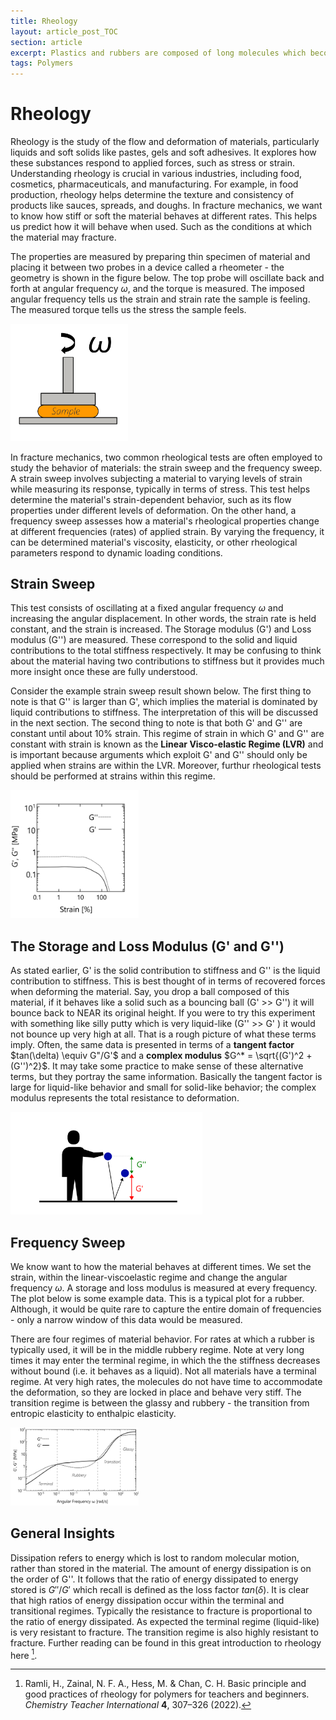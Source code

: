 ```yaml
---
title: Rheology
layout: article_post_TOC
section: article
excerpt: Plastics and rubbers are composed of long molecules which become entangled
tags: Polymers
---
```


# Rheology

Rheology is the study of the flow and deformation of materials, particularly liquids and soft solids like pastes, gels and soft adhesives. It explores how these substances respond to applied forces, such as stress or strain. Understanding rheology is crucial in various industries, including food, cosmetics, pharmaceuticals, and manufacturing. For example, in food production, rheology helps determine the texture and consistency of products like sauces, spreads, and doughs. In fracture mechanics, we want to know how stiff or soft the material behaves at different rates. This helps us predict how it will behave when used. Such as the conditions at which the material may fracture. 

The properties are measured by preparing thin specimen of material and placing it between two probes in a device called a rheometer - the geometry is shown in the figure below. The top probe will oscillate back and forth at angular frequency $\omega$,  and the torque is measured. The imposed angular frequency tells us the strain and strain rate the sample is feeling. The measured torque tells us the stress the sample feels. 

<img src="\assets\images\Fracture Mechanics\RheometerGeometry.png" alt="Peeling90Degrees" style="zoom:30%; margin-left: auto; margin-right: auto;" />

In fracture mechanics, two common rheological tests are often employed to study the behavior of materials: the strain sweep and the frequency sweep. A strain sweep involves subjecting a material to varying levels of strain while measuring its response, typically in terms of stress. This test helps determine the material's strain-dependent behavior, such as its flow properties under different levels of deformation. On the other hand, a frequency sweep assesses how a material's rheological properties change at different frequencies (rates) of applied strain. By varying the frequency, it can be determined material's viscosity, elasticity, or other rheological parameters respond to dynamic loading conditions. 

## Strain Sweep

This test consists of oscillating at a fixed angular frequency $\omega$ and increasing the angular displacement. In other words, the strain rate is held constant, and the strain is increased. The Storage  modulus (G') and Loss modulus (G'') are measured. These correspond to the solid and liquid contributions to the total stiffness respectively.  It may be confusing to think about the material having two contributions to stiffness  but it provides much more insight once these are fully understood. 



Consider the example strain sweep result shown below. The first thing to note is that G'' is larger than G', which implies the material is dominated by liquid contributions to stiffness. The interpretation of this will be discussed in the next section. The second thing to note is that both G' and G'' are constant until about 10% strain. This regime of strain in which G' and G'' are constant with strain is known as the **Linear Visco-elastic Regime (LVR)** and is important because arguments which exploit G' and G'' should only be applied when strains are within the LVR. Moreover, furthur rheological tests should be performed at strains within this regime. 

<img src="\assets\images\Fracture Mechanics\StrainSweep.png" alt="Peeling90Degrees" style="zoom:20%; margin-left: auto; margin-right: auto;" />

## The Storage and Loss Modulus  (G' and G'') 

As stated earlier, G' is the solid contribution to stiffness and G'' is the liquid contribution to stiffness. This is best thought of in terms of recovered forces when deforming the material. Say, you drop a ball composed of this material, if it behaves like a solid such as a bouncing ball (G' >> G'') it will bounce back to NEAR its original height.  If you were to try this experiment with something like silly putty which is very liquid-like (G'' >>  G' ) it would not bounce up very high at all. That is a rough picture of what these terms imply. Often, the same data is presented in terms of a **tangent factor** $tan(\delta) \equiv G"/G'$ and a **complex modulus** $G^* = \sqrt{(G')^2 + (G'')^2}$. It may take some practice to make sense of these alternative terms, but they portray the same information.  Basically the tangent factor is large for liquid-like behavior and small for solid-like behavior; the complex modulus represents the total resistance to deformation. 

<img src="\assets\images\Fracture Mechanics\BouncingBall.png" style="zoom:30%; margin-left: auto; margin-right: auto;" />



## Frequency Sweep

We know want to how the material behaves at different times. We set the strain, within the linear-viscoelastic regime and change the angular frequency $\omega$. A storage and loss modulus is measured at every frequency. The plot below is some example data. This is a typical plot for a rubber. Although, it would be quite rare to capture the entire domain of frequencies - only a narrow window of this data would be measured. 

There are four regimes of material behavior. For rates at which a rubber is typically used, it will be in the middle rubbery regime. Note at very long times it may enter the terminal regime, in which the the stiffness decreases without bound (i.e. it behaves as a liquid). Not all materials have a terminal regime. At very high rates, the molecules do not have time to accommodate the deformation, so they are locked in place and behave very stiff. The transition regime is between the glassy and rubbery - the transition from entropic elasticity to enthalpic elasticity.  



<img src="\assets\images\Fracture Mechanics\FrequencySweep.png" style="zoom:20%; margin-left: auto; margin-right: auto;" />



## General Insights

Dissipation refers to energy which is lost to random molecular motion, rather than stored in the material. The amount of energy dissipation is on the order of G''. It follows that the ratio of energy dissipated to energy stored is $G''/G'$ which recall is defined as the loss factor $tan(\delta)$. It is clear that high ratios of energy dissipation occur within the terminal and transitional regimes. Typically the resistance to fracture is proportional to the ratio of energy dissipated. As expected the terminal regime (liquid-like) is very resistant to fracture. The transition regime is also highly resistant to fracture. Further reading can be found in this great introduction to rheology here [^Ramli]. 



[^Ramli]: Ramli, H., Zainal, N. F. A., Hess, M. & Chan, C. H. Basic principle and good practices of rheology for polymers for teachers and beginners. *Chemistry Teacher International* **4**, 307–326 (2022).





